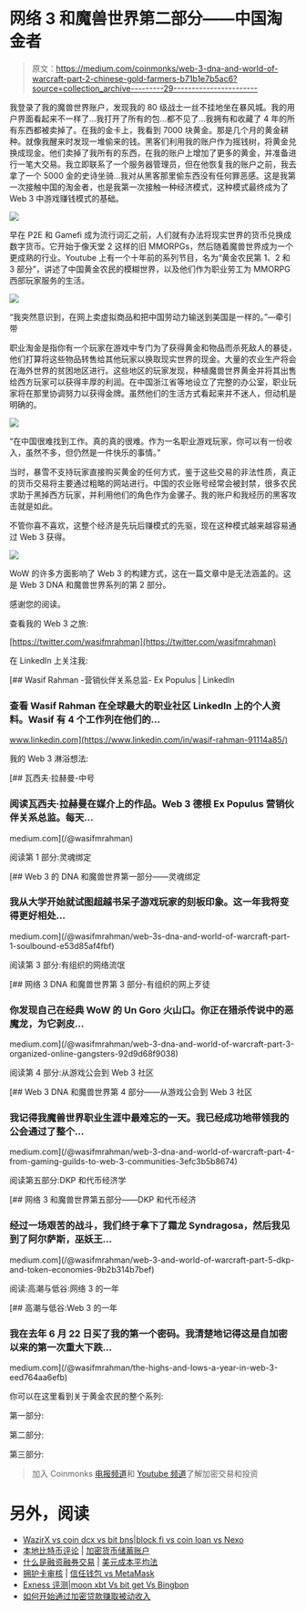 # 网络 3 和魔兽世界第二部分——中国淘金者

> 原文：<https://medium.com/coinmonks/web-3-dna-and-world-of-warcraft-part-2-chinese-gold-farmers-b71b1e7b5ac6?source=collection_archive---------29----------------------->

我登录了我的魔兽世界账户，发现我的 80 级战士一丝不挂地坐在暴风城。我的用户界面看起来不一样了…我打开了所有的包…都不见了…我拥有和收藏了 4 年的所有东西都被卖掉了。在我的金卡上，我看到 7000 块黄金。那是几个月的黄金耕种。就像我醒来时发现一堆偷来的钱。黑客们利用我的账户作为摇钱树，将黄金兑换成现金。他们卖掉了我所有的东西，在我的账户上增加了更多的黄金，并准备进行一笔大交易。我立即联系了一个服务器管理员，但在他恢复我的账户之前，我去拿了一个 5000 金的史诗坐骑…我对从黑客那里偷东西没有任何罪恶感。这是我第一次接触中国的淘金者，也是我第一次接触一种经济模式，这种模式最终成为了 Web 3 中游戏赚钱模式的基础。

![](img/154aa96bb7ccc79c91253aaff64b27e2.png)

早在 P2E 和 Gamefi 成为流行词汇之前，人们就有办法将现实世界的货币兑换成数字货币。它开始于像天堂 2 这样的旧 MMORPGs，然后随着魔兽世界成为一个更成熟的行业。Youtube 上有一个十年前的系列节目，名为“黄金农民第 1、2 和 3 部分”，讲述了中国黄金农民的模糊世界，以及他们作为职业劳工为 MMORPG 西部玩家服务的生活。

![](img/105c017bf88450177f8219bce89ae768.png)

“我突然意识到，在网上卖虚拟商品和把中国劳动力输送到美国是一样的。”—牵引带

职业淘金是指你有一个玩家在游戏中专门为了获得黄金和物品而杀死敌人的暴徒，他们打算将这些物品转售给其他玩家以换取现实世界的现金。大量的农业生产将会在海外世界的贫困地区进行。这些地区的玩家发现，种植魔兽世界黄金并将其出售给西方玩家可以获得丰厚的利润。在中国浙江省等地设立了完整的办公室，职业玩家将在那里协调努力以获得金牌。虽然他们的生活方式看起来并不迷人，但动机是明确的。

![](img/c50ec46b7114983c0de54b2a025ec482.png)

“在中国很难找到工作。真的真的很难。作为一名职业游戏玩家，你可以有一份收入，虽然不多，但仍然是一件快乐的事情。”

当时，暴雪不支持玩家直接购买黄金的任何方式，鉴于这些交易的非法性质，真正的货币交易将主要通过粗略的网站进行。中国的农业账号经常会被封禁，很多农民求助于黑掉西方玩家，并利用他们的角色作为金骡子。我的账户和我经历的黑客攻击就是如此。

不管你喜不喜欢，这整个经济是先玩后赚模式的先驱，现在这种模式越来越容易通过 Web 3 获得。

![](img/970007719c902fd4bee4a4de8f5ef59b.png)

WoW 的许多方面影响了 Web 3 的构建方式，这在一篇文章中是无法涵盖的。这是 Web 3 DNA 和魔兽世界系列的第 2 部分。

感谢您的阅读。

查看我的 Web 3 之旅:

[https://twitter.com/wasifmrahman](https://twitter.com/wasifmrahman)

在 LinkedIn 上关注我:

[](https://www.linkedin.com/in/wasif-rahman-91114a85/) [## Wasif Rahman -营销伙伴关系总监- Ex Populus | LinkedIn

### 查看 Wasif Rahman 在全球最大的职业社区 LinkedIn 上的个人资料。Wasif 有 4 个工作列在他们的…

www.linkedin.com](https://www.linkedin.com/in/wasif-rahman-91114a85/) 

我的 Web 3 淋浴想法:

[](/@wasifmrahman) [## 瓦西夫·拉赫曼-中号

### 阅读瓦西夫·拉赫曼在媒介上的作品。Web 3 德根 Ex Populus 营销伙伴关系总监。每天…

medium.com](/@wasifmrahman) 

阅读第 1 部分:灵魂绑定

[](/@wasifmrahman/web-3s-dna-and-world-of-warcraft-part-1-soulbound-e53d85af4fbf) [## Web 3 的 DNA 和魔兽世界第一部分——灵魂绑定

### 我从大学开始就试图超越书呆子游戏玩家的刻板印象。这一年我将变得更好相处…

medium.com](/@wasifmrahman/web-3s-dna-and-world-of-warcraft-part-1-soulbound-e53d85af4fbf) 

阅读第 3 部分:有组织的网络流氓

[](/@wasifmrahman/web-3-dna-and-world-of-warcraft-part-3-organized-online-gangsters-92d9d68f9038) [## 网络 3 DNA 和魔兽世界第 3 部分-有组织的网上歹徒

### 你发现自己在经典 WoW 的 Un Goro 火山口。你正在猎杀传说中的恶魔龙，为它剥皮…

medium.com](/@wasifmrahman/web-3-dna-and-world-of-warcraft-part-3-organized-online-gangsters-92d9d68f9038) 

阅读第 4 部分:从游戏公会到 Web 3 社区

[](/@wasifmrahman/web-3-dna-and-world-of-warcraft-part-4-from-gaming-guilds-to-web-3-communities-3efc3b5b8674) [## Web 3 DNA 和魔兽世界第 4 部分——从游戏公会到 Web 3 社区

### 我记得我魔兽世界职业生涯中最难忘的一天。我已经成功地带领我的公会通过了整个…

medium.com](/@wasifmrahman/web-3-dna-and-world-of-warcraft-part-4-from-gaming-guilds-to-web-3-communities-3efc3b5b8674) 

阅读第五部分:DKP 和代币经济学

[](/@wasifmrahman/web-3-and-world-of-warcraft-part-5-dkp-and-token-economies-9b2b314b7bef) [## 网络 3 和魔兽世界第五部分——DKP 和代币经济

### 经过一场艰苦的战斗，我们终于拿下了霜龙 Syndragosa，然后我见到了阿尔萨斯，巫妖王…

medium.com](/@wasifmrahman/web-3-and-world-of-warcraft-part-5-dkp-and-token-economies-9b2b314b7bef) 

阅读:高潮与低谷:网络 3 的一年

[](/@wasifmrahman/the-highs-and-lows-a-year-in-web-3-eed764aa6efb) [## 高潮与低谷:Web 3 的一年

### 我在去年 6 月 22 日买了我的第一个密码。我清楚地记得这是自加密以来的第一次重大下跌…

medium.com](/@wasifmrahman/the-highs-and-lows-a-year-in-web-3-eed764aa6efb) 

你可以在这里看到关于黄金农民的整个系列:

第一部分:

第二部分:

第三部分:

> 加入 Coinmonks [电报频道](https://t.me/coincodecap)和 [Youtube 频道](https://www.youtube.com/c/coinmonks/videos)了解加密交易和投资

# 另外，阅读

*   [WazirX vs coin dcx vs bit bns](/coinmonks/wazirx-vs-coindcx-vs-bitbns-149f4f19a2f1)|[block fi vs coin loan vs Nexo](/coinmonks/blockfi-vs-coinloan-vs-nexo-cb624635230d)
*   [本地比特币评论](/coinmonks/localbitcoins-review-6cc001c6ed56) | [加密货币储蓄账户](https://coincodecap.com/cryptocurrency-savings-accounts)
*   [什么是融资融券交易](https://coincodecap.com/margin-trading) | [美元成本平均法](https://coincodecap.com/dca)
*   [拥护卡审核](https://coincodecap.com/uphold-card-review) | [信任钱包 vs MetaMask](https://coincodecap.com/trust-wallet-vs-metamask)
*   [Exness 评测](https://coincodecap.com/exness-review)|[moon xbt Vs bit get Vs Bingbon](https://coincodecap.com/bingbon-vs-bitget-vs-moonxbt)
*   [如何开始通过加密贷款赚取被动收入](https://coincodecap.com/passive-income-crypto-lending)
